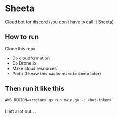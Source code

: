 # Sheeta

Cloud bot for discord (you don't have to call it Sheeta)

## How to run

Clone this repo

* Do cloudformation
* Do Drone.io
* Make cloud resources
* Profit (I know this sucks more to come later)

## Then run it like this

```
AWS_REGION=<region> go run main.go -t <bot-token>
```

###

I left a lot out....
